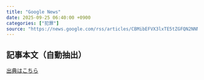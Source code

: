 ```yaml
---
title: "Google News"
date: 2025-09-25 06:40:00 +0900
categories: ["犯罪"]
source: "https://news.google.com/rss/articles/CBMibEFVX3lxTE5tZGFQN2NNNlBPWUl4bXF0X2lBR2Nkem1IYUktdVAwWUNjd2VZbk9vVzAxM29GX2tXeXBBVHZReklsdzAySGNaeldaSnB5ZkZzSXpHdHJkWVM2VEJueHhvck5BU044MGx3Y2wyWA?oc=5"
---
```


## 記事本文（自動抽出）
<body class="y0K44d EA71Tc" id="readabilityBody"></body>

[出典はこちら](https://news.google.com/rss/articles/CBMibEFVX3lxTE5tZGFQN2NNNlBPWUl4bXF0X2lBR2Nkem1IYUktdVAwWUNjd2VZbk9vVzAxM29GX2tXeXBBVHZReklsdzAySGNaeldaSnB5ZkZzSXpHdHJkWVM2VEJueHhvck5BU044MGx3Y2wyWA?oc=5)
